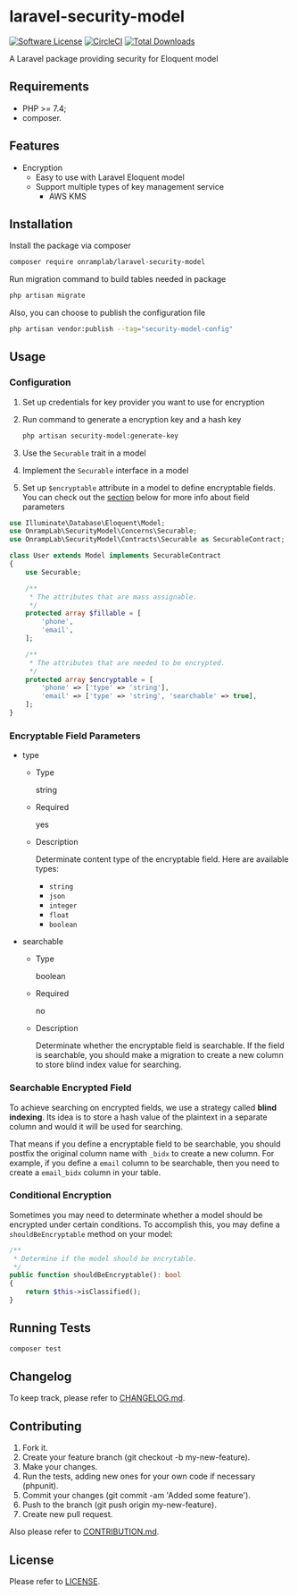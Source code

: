 # laravel-security-model

[![Software License](https://img.shields.io/badge/license-MIT-brightgreen.svg?style=flat-square)](LICENSE.md)
[![CircleCI](https://circleci.com/gh/OnrampLab/laravel-security-model.svg?style=shield)](https://circleci.com/gh/OnrampLab/laravel-security-model)
[![Total Downloads](https://img.shields.io/packagist/dt/onramplab/laravel-security-model.svg?style=flat-square)](https://packagist.org/packages/onramplab/laravel-security-model)

A Laravel package providing security for Eloquent model

## Requirements

- PHP >= 7.4;
- composer.

## Features

- Encryption 
  - Easy to use with Laravel Eloquent model
  - Support multiple types of key management service
    - AWS KMS

## Installation

Install the package via composer

```bash
composer require onramplab/laravel-security-model
```

Run migration command to build tables needed in package

```bash
php artisan migrate
```

Also, you can choose to publish the configuration file

```bash
php artisan vendor:publish --tag="security-model-config"
```

## Usage

### Configuration

1. Set up credentials for key provider you want to use for encryption
2. Run command to generate a encryption key and a hash key

    ```bash
    php artisan security-model:generate-key
    ```

3. Use the `Securable` trait in a model
4. Implement the `Securable` interface in a model
5. Set up `$encryptable` attribute in a model to define encryptable fields. You can check out the [section](#encryptable-field-parameters) below for more info about field parameters

```php
use Illuminate\Database\Eloquent\Model;
use OnrampLab\SecurityModel\Concerns\Securable;
use OnrampLab\SecurityModel\Contracts\Securable as SecurableContract;

class User extends Model implements SecurableContract
{
    use Securable;

    /**
     * The attributes that are mass assignable.
     */
    protected array $fillable = [
        'phone',
        'email',
    ];

    /**
     * The attributes that are needed to be encrypted.
     */
    protected array $encryptable = [
        'phone' => ['type' => 'string'],
        'email' => ['type' => 'string', 'searchable' => true],
    ];
}

```

### Encryptable Field Parameters

- type

  - Type
  
    string
  
  - Required
  
    yes  

  - Description

    Determinate content type of the encryptable field. Here are available types:

      - `string`
      - `json`
      - `integer`
      - `float`
      - `boolean`

- searchable

  - Type
  
    boolean
  
  - Required
  
    no  

  - Description
    
    Determinate whether the encryptable field is searchable. If the field is searchable, you should make a migration to create a new column to store blind index value for searching. 

### Searchable Encrypted Field

To achieve searching on encrypted fields, we use a strategy called **blind indexing**. Its idea is to store a hash value of the plaintext in a separate column and would it will be used for searching.

That means if you define a encryptable field to be searchable, you should postfix the original column name with `_bidx` to create a new column. For example, if you define a `email` column to be searchable, then you need to create a `email_bidx` column in your table.

### Conditional Encryption

Sometimes you may need to determinate whether a model should be encrypted under certain conditions. To accomplish this, you may define a `shouldBeEncryptable` method on your model:

```php
/**
 * Determine if the model should be encrytable.
 */
public function shouldBeEncryptable(): bool
{
    return $this->isClassified();
}
```

## Running Tests

```bash
composer test
```

## Changelog

To keep track, please refer to [CHANGELOG.md](https://github.com/Onramplab/laravel-security-model/blob/master/CHANGELOG.md).

## Contributing

1. Fork it.
2. Create your feature branch (git checkout -b my-new-feature).
3. Make your changes.
4. Run the tests, adding new ones for your own code if necessary (phpunit).
5. Commit your changes (git commit -am 'Added some feature').
6. Push to the branch (git push origin my-new-feature).
7. Create new pull request.

Also please refer to [CONTRIBUTION.md](https://github.com/Onramplab/laravel-security-model/blob/master/CONTRIBUTION.md).

## License

Please refer to [LICENSE](https://github.com/Onramplab/laravel-security-model/blob/master/LICENSE).
